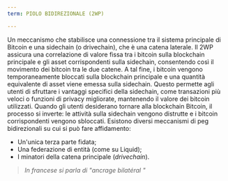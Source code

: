 ```yaml
---
term: PIOLO BIDIREZIONALE (2WP)

---
```

Un meccanismo che stabilisce una connessione tra il sistema principale di Bitcoin e una sidechain (o drivechain), che è una catena laterale. Il 2WP assicura una correlazione di valore fissa tra i bitcoin sulla blockchain principale e gli asset corrispondenti sulla sidechain, consentendo così il movimento dei bitcoin tra le due catene. A tal fine, i bitcoin vengono temporaneamente bloccati sulla blockchain principale e una quantità equivalente di asset viene emessa sulla sidechain. Questo permette agli utenti di sfruttare i vantaggi specifici della sidechain, come transazioni più veloci o funzioni di privacy migliorate, mantenendo il valore dei bitcoin utilizzati. Quando gli utenti desiderano tornare alla blockchain Bitcoin, il processo si inverte: le attività sulla sidechain vengono distrutte e i bitcoin corrispondenti vengono sbloccati. Esistono diversi meccanismi di peg bidirezionali su cui si può fare affidamento:


- Un'unica terza parte fidata;
- Una federazione di entità (come su Liquid);
- I minatori della catena principale (*drivechain*).

> *In francese si parla di "ancrage bilatéral "*